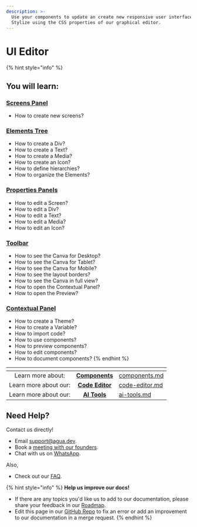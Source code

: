 ```yaml
---
description: >-
  Use your components to update an create new responsive user interfaces.
  Stylize using the CSS properties of our graphical editor.
---
```


# UI Editor

{% hint style="info" %}
## You will learn:



### [Screens Panel](screens-panel.md)

* How to create new screens?



### [Elements Tree](elements-tree.md)

* How to create a Div?
* How to create a Text?
* How to create a Media?
* How to create an Icon?
* How to define hierarchies?
* How to organize the Elements?



### [Properties Panels](properties-panels/)

* How to edit a Screen?
* How to edit a Div?
* &#x20;How to edit a Text?
* How to edit a Media?
* How to edit an Icon?



### [Toolbar](toolbar.md)

* How to see the Canva for Desktop?
* How to see the Canva for Tablet?
* How to see the Canva for Mobile?
* How to see the layout borders?
* How to see the Canva in full view?
* How to open the Contextual Panel?
* How to open the Preview?



### [Contextual Panel](contextual-panel.md)

* How to create a Theme?
* How to create a Variable?
* How to import code?
* How to use components?
* How to preview components?
* How to edit components?
* How to document components?
{% endhint %}



<table data-view="cards"><thead><tr><th align="center"></th><th align="center"></th><th data-hidden data-card-target data-type="content-ref"></th></tr></thead><tbody><tr><td align="center">Learn more about:</td><td align="center"><a href="../components.md"><strong>Components</strong></a></td><td><a href="../components.md">components.md</a></td></tr><tr><td align="center">Learn more about our:</td><td align="center"><a href="../code-editor.md"><strong>Code Editor</strong></a></td><td><a href="../code-editor.md">code-editor.md</a></td></tr><tr><td align="center">Learn more about our:</td><td align="center"> <a href="../ai-tools.md"><strong>AI Tools</strong></a></td><td><a href="../ai-tools.md">ai-tools.md</a></td></tr></tbody></table>



## Need Help?

Contact us directly!

* Email [support@agua.dev](mailto:support@agua.dev).
* Book a [meeting with our founders](https://agua.tools/meetings/developers/onboarding).
* Chat with us on [WhatsApp](https://wa.me/12396883277).

Also,

* Check out our [FAQ](../../help-and-community/faq.md).



{% hint style="info" %}
**Help us improve our docs!**

* If there are any topics you'd like us to add to our documentation, please share your feedback in our [Roadmap](https://roadmap.agua.app/).
* Edit this page in our [GitHub Repo](https://github.com/Agua-for-devs/agua-documentation) to fix an error or add an improvement to our documentation in a merge request.
{% endhint %}

